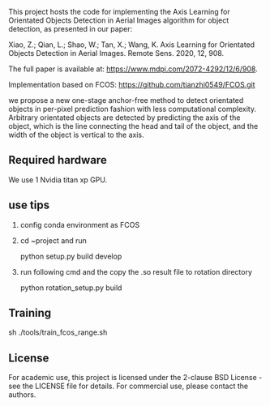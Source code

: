 This project hosts the code for implementing the Axis Learning for Orientated Objects Detection in Aerial Images algorithm for object detection, as presented in our paper:

Xiao, Z.; Qian, L.; Shao, W.; Tan, X.; Wang, K. Axis Learning for Orientated Objects Detection in Aerial Images. Remote Sens. 2020, 12, 908.

The full paper is available at: https://www.mdpi.com/2072-4292/12/6/908.

Implementation based on FCOS: https://github.com/tianzhi0549/FCOS.git

we propose a new one-stage anchor-free method to detect orientated objects in per-pixel prediction fashion with less computational complexity. Arbitrary orientated objects are detected by predicting the axis of the object, which is the line connecting the head and tail of the object, and the width of the object is vertical to the axis.

## Required hardware
We use 1 Nvidia titan xp GPU. 

## use tips
1. config conda environment as FCOS
2. cd ~project and run 


    python setup.py build develop


3. run following cmd and the copy the .so result file to rotation directory

    python rotation_setup.py build



## Training
sh ./tools/train_fcos_range.sh


## License

For academic use, this project is licensed under the 2-clause BSD License - see the LICENSE file for details. For commercial use, please contact the authors. 
